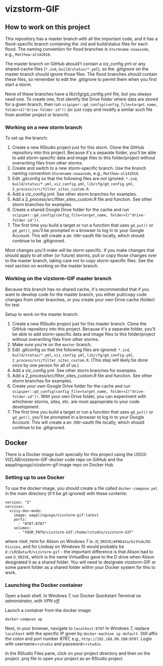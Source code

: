 # vizstorm-GIF

## How to work on this project

This repository has a master branch with all the important code, and it has a flood-specific branch containing the .ind and build/status files for each flood. The naming convention for flood branches is `Stormname-noaacode`, e.g., `Matthew-al142016`.

The master branch on GitHub ahould't contain a viz_config.yml or any shared-cache files (`*.ind`, `build/status/*.yml`), so the .gitignore on the master branch should ignore those files. The flood branches *should* contain these files, so remember to edit the .gitignore to permit them when you first start a storm.

None of these branches have a lib/cfg/gd_config.yml file, but you always need one. To create one, first identify the Drive folder where data are stored for a given branch, then run `scipiper::gd_config(config_file=target_name, folder=I("drive-folder-id"))` (or just copy and modify a similar such file from another project or branch).

### Working on a new storm branch

To set up the branch:
1. Create a new RStudio project just for this storm. Clone the GitHub repository into this project. Because it's a separate folder, you'll be able to add storm-specific data and image files to this folder/project without overwriting files from other storms.
1. Create and switch to a new storm-specific branch. Use the branch naming convention `Stormname-noaacode`, e.g., `Matthew-al142016`.
1. Edit .gitconfig so that the following files are *not* ignored: `*.ind`, `build/status/*.yml`, `viz_config.yml`, `lib/cfg/gd_config.yml`, `2_process/src/filter_sites_custom.R`.
1. Add a viz_config.yml. See other storm branches for examples.
1. Add a 2_process/src/filter_sites_custom.R file and function. See other storm branches for examples.
1. Create a shared Google Drive folder for the cache and run `scipiper::gd_config(config_file=target_name, folder=I("drive-folder-id"))`.
1. The first time you build a target or run a function that uses `gd_put()` or `gd_get()`, you'll be prompted in a browser to log in to your Google Account. This will create a an .httr-oauth file locally, which should continue to be .gitignored.

Most changes you'll make will be storm specific. If you make changes that should apply to all other (or future) storms, pull or copy those changes over to the master branch, taking care not to copy storm-specific files. See the next section on working on the master branch.

### Working on the vizstorm-GIF master branch

Because this branch has no shared cache, it's recommended that if you want to develop code for the master branch, you either pull/copy code changes from other branches, or you create your own Drive cache (folder) for test

Setup to work on the master branch:
1. Create a new RStudio project just for this master branch. Clone the GitHub repository into this project. Because it's a separate folder, you'll be able to add storm-specific data and image files to this folder/project without overwriting files from other storms.
1. Make sure you're on the `master` branch.
1. Edit .gitconfig so that the following files *are* ignored: `*.ind`, `build/status/*.yml`, `viz_config.yml`, `lib/cfg/gd_config.yml`, `2_process/src/filter_sites_custom.R`. (This step will likely be done once by one person for all of us.)
1. Add a viz_config.yml. See other storm branches for examples.
1. Add a 2_process/src/filter_sites_custom.R file and function. See other storm branches for examples.
1. Create *your own* Google Drive folder for the cache and run `scipiper::gd_config(config_file=target_name, folder=I("drive-folder-id"))`. With your own Drive folder, you can experiment with whichever storms, sites, etc. are most appropriate to your code development.
1. The first time you build a target or run a function that uses `gd_put()` or `gd_get()`, you'll be prompted in a browser to log in to your Google Account. This will create a an .httr-oauth file locally, which should continue to be .gitignored.


## Docker

There is a Docker image built specially for this project using the USGS-VIZLAB/vizstorm-GIF-docker code repo on GitHub and the aapplingusgs/vizstorm-gif image repo on Docker Hub.

### Setting up to use Docker

To use the docker image, you should create a file called `docker-compose.yml` in the main directory (it'll be git ignored) with these contents:

```
version: "3"
services:
  vizzy-dev-mode:
    image: aapplingusgs/vizstorm-gif:latest
    ports:
      - "8787:8787"
    volumes:
      - "YOUR_PATH/vizstorm-GIF:/home/rstudio/vizstorm-GIF"
```

where `YOUR_PATH` for Alison on Windows 7 is `/D_DRIVE/APAData/Github/DS Vizzies`, and for Lindsay on Windows 10 would probably be `d:/LRCData/R/vizstorm-gif` - the important difference is that Alison had to use `D_DRIVE`, which is the name VirtualBox gave to the D drive when Alison designated it as a shared folder. You will need to designate vizstorm-GIF or some parent folder as a shared folder within your Docker system for this to work.

### Launching the Docker container

Open a bash shell. <win7>In Windows 7, run Docker Quickstart Terminal <em>as administrator, with VPN off.</em></win7>

Launch a container from the docker image:
```
docker-compose up
```

Next, in your browser, navigate to `localhost:8787` <win7>In Windows 7, replace `localhost` with the specific IP given by `docker-machine ip default`. Still affix the colon and port number 8787, e.g., `http://192.168.99.100:8787`.</win7> Login with username=`rstudio` and password=`rstudio`.

In the RStudio Files pane, click on your project directory and then on the project .proj file to open your project as an RStudio project.
